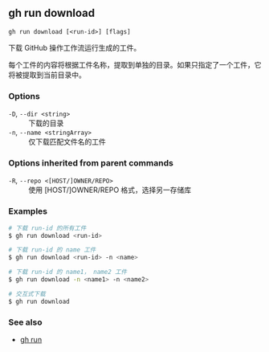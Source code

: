## gh run download

```
gh run download [<run-id>] [flags]
```

下载 GitHub 操作工作流运行生成的工件。

每个工件的内容将根据工件名称，提取到单独的目录。如果只指定了一个工件，它将被提取到当前目录中。

### Options

<dl class="flags">
	<dt><code>-D</code>, <code>--dir &lt;string&gt;</code></dt>
	<dd>下载的目录</dd>

<dt><code>-n</code>, <code>--name &lt;stringArray&gt;</code></dt>
<dd>仅下载匹配文件名的工件</dd>

</dl>

### Options inherited from parent commands

<dl class="flags">
	<dt><code>-R</code>, <code>--repo &lt;[HOST/]OWNER/REPO&gt;</code></dt>
	<dd>使用 [HOST/]OWNER/REPO 格式，选择另一存储库</dd>
</dl>

### Examples

```bash
# 下载 run-id 的所有工件
$ gh run download <run-id>

# 下载 run-id 的 name 工件
$ gh run download <run-id> -n <name>

# 下载 run-id 的 name1， name2 工件
$ gh run download -n <name1> -n <name2>

# 交互式下载
$ gh run download
```

### See also

- [gh run](./gh_run.zh.md)
